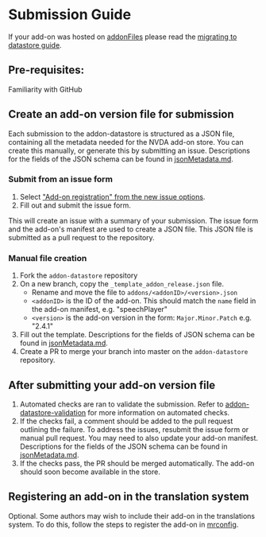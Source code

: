 # Submission Guide
If your add-on was hosted on [addonFiles](https://github.com/nvaccess/addonFiles) please read the [migrating to datastore guide](./migratingFromAddonFiles.md).

## Pre-requisites:
Familiarity with GitHub

## Create an add-on version file for submission
Each submission to the addon-datastore is structured as a JSON file, containing all the metadata needed for the NVDA add-on store.
You can create this manually, or generate this by submitting an issue.
Descriptions for the fields of the JSON schema can be found in [jsonMetadata.md](./jsonMetadata.md).

### Submit from an issue form
1. Select ["Add-on registration" from the new issue options](https://github.com/nvaccess/addon-datastore/issues/new/choose).
1. Fill out and submit the issue form.

This will create an issue with a summary of your submission.
The issue form and the add-on's manifest are used to create a JSON file.
This JSON file is submitted as a pull request to the repository.

### Manual file creation
1. Fork the `addon-datastore` repository
1. On a new branch, copy the `_template_addon_release.json` file. 
	- Rename and move the file to `addons/<addonID>/<version>.json`
	- `<addonID>` is the ID of the add-on. This should match the `name` field in the add-on manifest, e.g. "speechPlayer"
	- `<version>` is the add-on version in the form: `Major.Minor.Patch` e.g. "2.4.1"
1. Fill out the template.
Descriptions for the fields of JSON schema can be found in [jsonMetadata.md](./jsonMetadata.md).
1. Create a PR to merge your branch into master on the `addon-datastore` repository.

## After submitting your add-on version file
1. Automated checks are ran to validate the submission.
Refer to [addon-datastore-validation](https://github.com/nvaccess/addon-datastore-validation) for more information on automated checks.
1. If the checks fail, a comment should be added to the pull request outlining the failure.
To address the issues, resubmit the issue form or manual pull request.
You may need to also update your add-on manifest.
Descriptions for the fields of the JSON schema can be found in [jsonMetadata.md](./jsonMetadata.md).
1. If the checks pass, the PR should be merged automatically.
The add-on should soon become available in the store.

## Registering an add-on in the translation system
Optional.
Some authors may wish to include their add-on in the translations system.
To do this, follow the steps to register the add-on in [mrconfig](https://github.com/nvaccess/mrconfig/blob/master/readme.md#steps-for-addon-authors).
